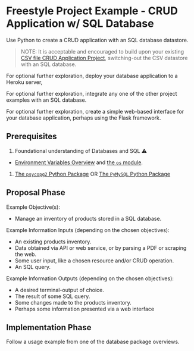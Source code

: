# Freestyle Project Example - CRUD Application w/ SQL Database

Use Python to create a CRUD application with an SQL database datastore.

> NOTE: It is acceptable and encouraged to build upon your existing [CSV file CRUD Application Project](/projects/crud-application/project.md), switching-out the CSV datastore with an SQL database.

For optional further exploration, deploy your database application to a Heroku server,

For optional further exploration, integrate any one of the other project examples with an SQL database.

For optional further exploration, create a simple web-based interface for your database application, perhaps using the Flask framework.

## Prerequisites

  1. Foundational understanding of Databases and SQL :warning:
  + [Environment Variables Overview](/notes/environment-variables/notes.md) and [the `os` module](/notes/programming-languages/python/modules/os.md#accessing-environment-variables).
  1. [The `psycopg2` Python Package](/notes/programming-languages/python/packages/psycopg.md) OR [The `PyMySQL` Python Package](/notes/programming-languages/python/packages/pymysql.md)

## Proposal Phase

Example Objective(s):

  + Manage an inventory of products stored in a SQL database.

Example Information Inputs (depending on the chosen objectives):

  + An existing products inventory.
  + Data obtained via API or web service, or by parsing a PDF or scraping the web.
  + Some user input, like a chosen resource and/or CRUD operation.
  + An SQL query.

Example Information Outputs (depending on the chosen objectives):

  + A desired terminal-output of choice.
  + The result of some SQL query.
  + Some changes made to the products inventory.
  + Perhaps some information presented via a web interface

## Implementation Phase

Follow a usage example from one of the database package overviews.
